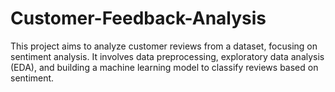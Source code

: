 # Customer-Feedback-Analysis
This project aims to analyze customer reviews from a dataset, focusing on sentiment analysis. It involves data preprocessing, exploratory data analysis (EDA), and building a machine learning model to classify reviews based on sentiment.
